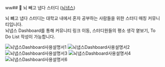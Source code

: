 ww## 🐰 뇌 빼고 냅다 스터디 ([뇌냅스](https://jithoon.github.io/))
<p>뇌 뺴고 냅다 스터디는 대학교 내에서 혼자 공부하는 사람들을 위한 스터디 매칭 커뮤니티입니다.<br /> 뇌냅스 Dashboard를 통해 커뮤니티 링크 이동, 스터디원들의 평소 생각 옅보기, To Do List 작성이 가능합니다.</p>


![뇌냅스Dashboard사용설명서1](https://github.com/JitHoon/JitHoon.github.io/assets/101972330/5039d8ed-cea4-4277-b09f-e2d5c1fe5526)
![뇌냅스Dashboard사용설명서2](https://github.com/JitHoon/JitHoon.github.io/assets/101972330/4465f3b2-6521-431e-b5c7-2a88ebdf3c67)
![뇌냅스Dashboard사용설명서3](https://github.com/JitHoon/JitHoon.github.io/assets/101972330/737f2c51-5932-4e99-82b2-95801d2e4185)
![뇌냅스Dashboard사용설명서4](https://github.com/JitHoon/JitHoon.github.io/assets/101972330/89788c5c-f6ee-41a5-87df-06c74c6c3460)
![뇌냅스Dashboard사용설명서6](https://github.com/JitHoon/JitHoon.github.io/assets/101972330/31e1ecf0-1009-4089-8105-0e8b4f78dcd2)

